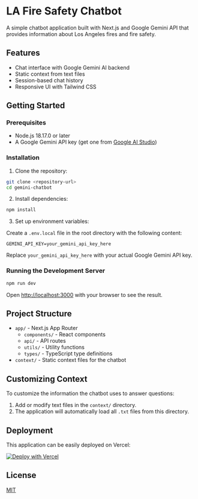 # LA Fire Safety Chatbot

A simple chatbot application built with Next.js and Google Gemini API that provides information about Los Angeles fires and fire safety.

## Features

- Chat interface with Google Gemini AI backend
- Static context from text files
- Session-based chat history
- Responsive UI with Tailwind CSS

## Getting Started

### Prerequisites

- Node.js 18.17.0 or later
- A Google Gemini API key (get one from [Google AI Studio](https://aistudio.google.com/app/apikey))

### Installation

1. Clone the repository:

```bash
git clone <repository-url>
cd gemini-chatbot
```

2. Install dependencies:

```bash
npm install
```

3. Set up environment variables:

Create a `.env.local` file in the root directory with the following content:

```
GEMINI_API_KEY=your_gemini_api_key_here
```

Replace `your_gemini_api_key_here` with your actual Google Gemini API key.

### Running the Development Server

```bash
npm run dev
```

Open [http://localhost:3000](http://localhost:3000) with your browser to see the result.

## Project Structure

- `app/` - Next.js App Router
  - `components/` - React components
  - `api/` - API routes
  - `utils/` - Utility functions
  - `types/` - TypeScript type definitions
- `context/` - Static context files for the chatbot

## Customizing Context

To customize the information the chatbot uses to answer questions:

1. Add or modify text files in the `context/` directory.
2. The application will automatically load all `.txt` files from this directory.

## Deployment

This application can be easily deployed on Vercel:

[![Deploy with Vercel](https://vercel.com/button)](https://vercel.com/new/clone?repository-url=https://github.com/yourusername/gemini-chatbot)

## License

[MIT](https://choosealicense.com/licenses/mit/)
